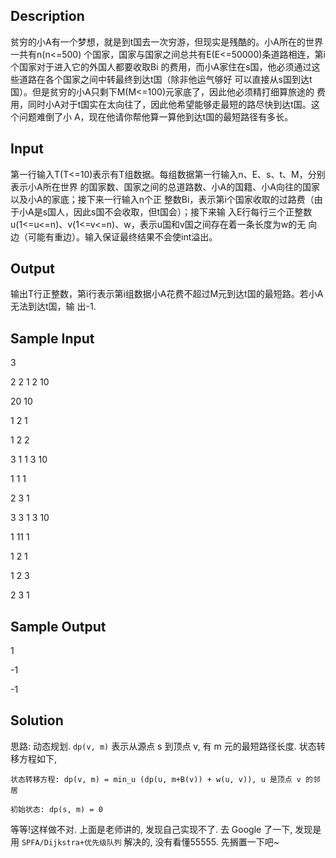 ## Description
贫穷的小A有一个梦想，就是到t国去一次穷游，但现实是残酷的。小A所在的世界一共有n(n<=500)
个国家，国家与国家之间总共有E(E<=50000)条道路相连，第i个国家对于进入它的外国人都要收取Bi
的费用，而小A家住在s国，他必须通过这些道路在各个国家之间中转最终到达t国（除非他运气够好
可以直接从s国到达t国）。但是贫穷的小A只剩下M(M<=100)元家底了，因此他必须精打细算旅途的
费用，同时小A对于t国实在太向往了，因此他希望能够走最短的路尽快到达t国。这个问题难倒了小
A，现在他请你帮他算一算他到达t国的最短路径有多长。

## Input
第一行输入T(T<=10)表示有T组数据。每组数据第一行输入n、E、s、t、M，分别表示小A所在世界
的国家数、国家之间的总道路数、小A的国籍、小A向往的国家以及小A的家底；接下来一行输入n个正
整数Bi，表示第i个国家收取的过路费（由于小A是s国人，因此s国不会收取，但t国会）；接下来输
入E行每行三个正整数u(1<=u<=n)、v(1<=v<=n)、w，表示u国和v国之间存在着一条长度为w的无
向边（可能有重边）。输入保证最终结果不会使int溢出。

## Output
输出T行正整数，第i行表示第i组数据小A花费不超过M元到达t国的最短路。若小A无法到达t国，输
出-1.

## Sample Input
3

2 2 1 2 10

20 10

1 2 1

1 2 2

3 1 1 3 10

1 1 1

2 3 1

3 3 1 3 10

1 11 1

1 2 1

1 2 3

2 3 1

## Sample Output
1

-1

-1


## Solution

思路: 动态规划. `dp(v, m)` 表示从源点 s 到顶点 v, 有 m 元的最短路径长度. 状态转移方程如下, 
```
状态转移方程: dp(v, m) = min_u (dp(u, m+B(v)) + w(u, v)), u 是顶点 v 的邻居

初始状态: dp(s, m) = 0
```

等等!这样做不对. 上面是老师讲的, 发现自己实现不了. 去 Google 了一下, 发现是用 `SPFA/Dijkstra+优先级队列` 解决的, 没有看懂55555. 先搁置一下吧~





















